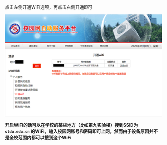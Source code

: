 点击左侧开通WiFi选项，再点击右侧开通即可

![WiFi](\images\4.png)

**开启WiFi的话可以在学校的某些地方（比如第九实验楼）搜到SSID为`stdu.edu.cn` 的WiFi，输入校园网账号和密码即可上网，然而由于设备原因并不是全校范围内都可以搜到这个WiFi**


